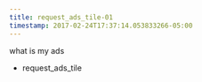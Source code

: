 ```yaml
---
title: request_ads_tile-01
timestamp: 2017-02-24T17:37:14.053833266-05:00
---
```


what is my ads
* request_ads_tile

